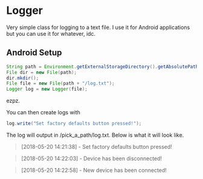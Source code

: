 # Logger
Very simple class for logging to a text file. I use it for Android applications but you can use it for whatever, idc.

## Android Setup

```java
String path = Environment.getExternalStorageDirectory().getAbsolutePath() + "/pick_a_path";
File dir = new File(path);
dir.mkdir();
File file = new File(path + "/log.txt");
Logger log = new Logger(file);
```
ezpz.

You can then create logs with

```java
log.write("Set factory defaults button pressed!");
```

The log will output in /pick_a_path/log.txt. Below is what it will look like.

> [2018-05-20 14:21:38] - Set factory defaults button pressed!

> [2018-05-20 14:22:03] - Device has been disconnected!

> [2018-05-20 14:22:58] - New device has been connected!
